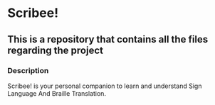 ﻿# Scribee!

## This is a repository that contains all the files regarding the project 

### Description
Scribee! is your personal companion to learn and understand Sign Language And Braille Translation.


